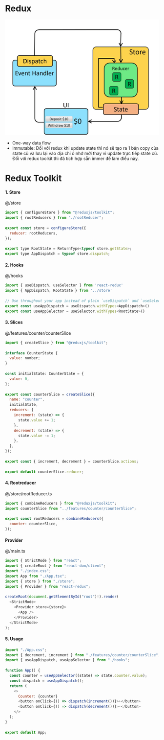 # Redux

![alt text](image.png)

- One-way data flow
- Immutable:
  Đối với redux khi update state thì nó sẽ tạo ra 1 bản copy của state cũ và lưu lại vào địa chỉ ô nhớ mới thay vì update trực tiếp state cũ. Đối với redux toolkit thì đã tích hợp sẵn immer để làm điều này.

# Redux Toolkit

#### 1. Store

@/store

```javascript
import { configureStore } from "@reduxjs/toolkit";
import { rootReducers } from "./rootReducer";

export const store = configureStore({
  reducer: rootReducers,
});

export type RootState = ReturnType<typeof store.getState>;
export type AppDispatch = typeof store.dispatch;
```

#### 2. Hooks

@/hooks

```javascript
import { useDispatch, useSelector } from 'react-redux'
import { AppDispatch, RootState } from '../store'

// Use throughout your app instead of plain `useDispatch` and `useSelector`
export const useAppDispatch = useDispatch.withTypes<AppDispatch>()
export const useAppSelector = useSelector.withTypes<RootState>()
```

#### 3. Slices

@/features/counter/counterSlice

```javascript
import { createSlice } from "@reduxjs/toolkit";

interface CounterState {
  value: number;
}

const initialState: CounterState = {
  value: 0,
};

export const counterSlice = createSlice({
  name: "counter",
  initialState,
  reducers: {
    increment: (state) => {
      state.value += 1;
    },
    decrement: (state) => {
      state.value -= 1;
    },
  },
});

export const { increment, decrement } = counterSlice.actions;

export default counterSlice.reducer;
```

#### 4. Rootreducer

@/store/rootReducer.ts

```javascript
import { combineReducers } from "@reduxjs/toolkit";
import counterSlice from "../features/counter/counterSlice";

export const rootReducers = combineReducers({
  counter: counterSlice,
});
```

#### Provider

@/main.ts

```javascript
import { StrictMode } from "react";
import { createRoot } from "react-dom/client";
import "./index.css";
import App from "./App.tsx";
import { store } from "./store";
import { Provider } from "react-redux";

createRoot(document.getElementById("root")!).render(
  <StrictMode>
    <Provider store={store}>
      <App />
    </Provider>
  </StrictMode>
);
```

#### 5. Usage

```javascript
import "./App.css";
import { decrement, increment } from "./features/counter/counterSlice";
import { useAppDispatch, useAppSelector } from "./hooks";

function App() {
  const counter = useAppSelector((state) => state.counter.value);
  const dispatch = useAppDispatch();
  return (
    <>
      Counter: {counter}
      <button onClick={() => dispatch(increment())}>+</button>
      <button onClick={() => dispatch(decrement())}>-</button>
    </>
  );
}

export default App;
```
